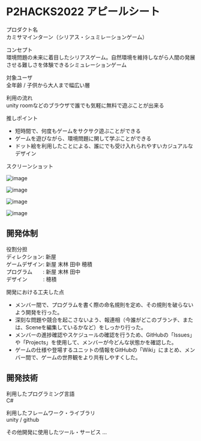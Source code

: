# P2HACKS2022 アピールシート 

プロダクト名  
カミサマインターン（シリアス・シュミレーションゲーム）

コンセプト  
環境問題の未来に着目したシリアスゲーム。自然環境を維持しながら人間の発展させる難しさを体験できるシミュレーションゲーム

対象ユーザ  
全年齢 / 子供から大人まで幅広い層

利用の流れ  
unity roomなどのブラウザで誰でも気軽に無料で遊ぶことが出来る

推しポイント  
* 短時間で、何度もゲームをサクサク遊ぶことができる
* ゲームを遊びながら、環境問題に関して学ぶことができる
* ドット絵を利用したことによる、誰にでも受け入れられやすいカジュアルなデザイン

スクリーンショット

![image](https://user-images.githubusercontent.com/106252369/208276301-23f2fa97-0614-4a24-b93a-d042bc269b5d.png)

![image](https://user-images.githubusercontent.com/106252369/208276327-0140dd0d-9fde-4c39-92b8-dbb1a11ffa79.png)

![image](https://user-images.githubusercontent.com/106252369/208276316-ad80b0a1-0170-4aeb-9380-e6bbd878585d.png)

![image](https://user-images.githubusercontent.com/106252369/208276389-7ee9b813-3206-4b53-84e3-6ec9f35cad66.png)

## 開発体制  

役割分担  
ディレクション: 新屋  
ゲームデザイン: 新屋 末林 田中 穂積  
プログラム　　: 新屋 末林 田中  
デザイン　　　: 穂積  

開発における工夫した点  
* メンバー間で、プログラムを書く際の命名規則を定め、その規則を破らないよう開発を行った。
* 深刻な問題や競合を起こさないよう、報連相（今誰がどこのブランチ、または、Sceneを編集しているかなど）をしっかり行った。  
* メンバーの進捗確認やスケジュールの確認を行うため、GitHubの「Issues」や「Projects」を使用して、メンバーが今どんな状態かを確認した。
* ゲームの仕様や登場するユニットの情報をGitHubの「Wiki」にまとめ、メンバー間で、ゲームの世界観をより共有しやすくした。

## 開発技術 

利用したプログラミング言語  
C#  

利用したフレームワーク・ライブラリ  
unity / github

その他開発に使用したツール・サービス
...  
